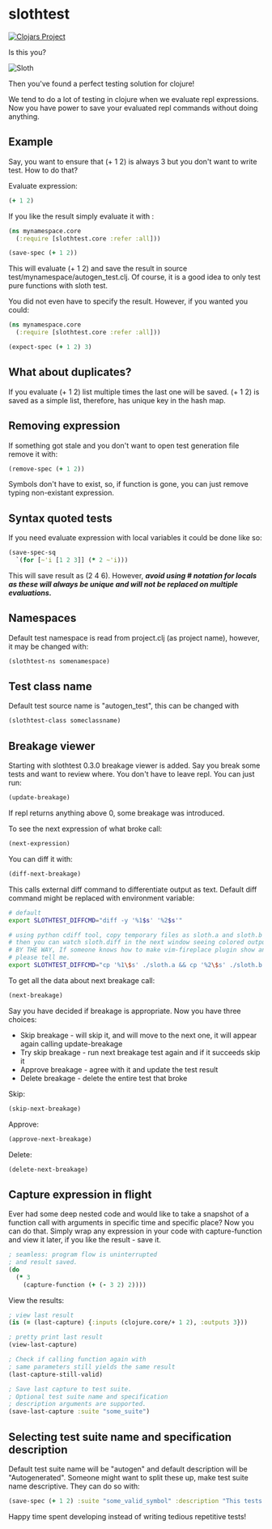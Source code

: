 # slothtest

[![Clojars Project](https://img.shields.io/clojars/v/slothtest.svg)](https://clojars.org/slothtest)

Is this you?

![Sloth](http://pmdvod.nationalgeographic.com/NG_Video/742/275/140715-baby-sloth-orphanage-rescue-vin_640x360_304699971673.jpg)

Then you've found a perfect testing solution for clojure!

We tend to do a lot of testing in clojure when we evaluate repl expressions.
Now you have power to save your evaluated repl commands without doing anything.

## Example

Say, you want to ensure that (+ 1 2) is always 3 but you don't want to write test. How to do that?

Evaluate expression:
```clojure
(+ 1 2)
```

If you like the result simply evaluate it with :

```clojure
(ns mynamespace.core
  (:require [slothtest.core :refer :all]))

(save-spec (+ 1 2))
```

This will evaluate (+ 1 2) and save the result in source
test/mynamespace/autogen_test.clj. Of course, it is a good idea
to only test pure functions with sloth test.

You did not even have to specify the result. However, if you
wanted you could:

```clojure
(ns mynamespace.core
  (:require [slothtest.core :refer :all]))

(expect-spec (+ 1 2) 3)
```

## What about duplicates?

If you evaluate (+ 1 2) list multiple times the last one will be saved.
(+ 1 2) is saved as a simple list, therefore, has unique key in the hash map.

## Removing expression

If something got stale and you don't want to open test generation file remove it with:

```clojure
(remove-spec (+ 1 2))
```

Symbols don't have to exist, so, if function is gone, you can just remove typing
non-existant expression.

## Syntax quoted tests

If you need evaluate expression with local variables it could be done like so:

```clojure
(save-spec-sq
  `(for [~'i [1 2 3]] (* 2 ~'i)))
```

This will save result as (2 4 6). However, ***avoid using # notation for
locals as these will always be unique and will not be replaced on multiple evaluations.***

## Namespaces

Default test namespace is read from project.clj (as project name),
however, it may be changed with:
```clojure
(slothtest-ns somenamespace)
```

## Test class name

Default test source name is "autogen_test", this
can be changed with
```clojure
(slothtest-class someclassname)
```

## Breakage viewer

Starting with slothtest 0.3.0 breakage viewer
is added. Say you break some tests and want
to review where. You don't have to leave repl.
You can just run:
```clojure
(update-breakage)
```

If repl returns anything above 0, some breakage was introduced.

To see the next expression of what broke call:
```clojure
(next-expression)
```

You can diff it with:
```clojure
(diff-next-breakage)
```

This calls external diff command to differentiate output as text.
Default diff command might be replaced with environment variable:
```sh
# default
export SLOTHTEST_DIFFCMD="diff -y '%1$s' '%2$s'"

# using python cdiff tool, copy temporary files as sloth.a and sloth.b and view it as colored diff
# then you can watch sloth.diff in the next window seeing colored output.
# BY THE WAY, If someone knows how to make vim-fireplace plugin show ansi-colored text in evaluation output
# please tell me.
export SLOTHTEST_DIFFCMD="cp '%1\$s' ./sloth.a && cp '%2\$s' ./sloth.b && diff -u '%1\$s' '%2\$s' | cdiff -c always -s -w 50 | tee ./sloth.diff"
```

To get all the data about next breakage call:
```clojure
(next-breakage)
```

Say you have decided if breakage is appropriate. Now you have three choices:
- Skip breakage - will skip it, and will move to the next one, it will appear again calling update-breakage
- Try skip breakage - run next breakage test again and if it succeeds skip it
- Approve breakage - agree with it and update the test result
- Delete breakage - delete the entire test that broke

Skip:
```clojure
(skip-next-breakage)
```

Approve:
```clojure
(approve-next-breakage)
```

Delete:
```clojure
(delete-next-breakage)
```

## Capture expression in flight

Ever had some deep nested code and would like to take a snapshot
of a function call with arguments in specific time and specific place?
Now you can do that. Simply wrap any expression in your code with
capture-function and view it later, if you like the result - save it.

```clojure
; seamless: program flow is uninterrupted
; and result saved.
(do
  (* 3
    (capture-function (+ (- 3 2) 2))))
```

View the results:
```clojure
; view last result
(is (= (last-capture) {:inputs (clojure.core/+ 1 2), :outputs 3}))

; pretty print last result
(view-last-capture)

; Check if calling function again with
; same parameters still yields the same result
(last-capture-still-valid)

; Save last capture to test suite.
; Optional test suite name and specification
; description arguments are supported.
(save-last-capture :suite "some_suite")
```

## Selecting test suite name and specification description

Default test suite name will be "autogen" and default description
will be "Autogenerated". Someone might want to split these up,
make test suite name descriptive. They can do so with:
```clojure
(save-spec (+ 1 2) :suite "some_valid_symbol" :description "This tests basic arithmetic")
```

Happy time spent developing instead of writing tedious repetitive tests!
